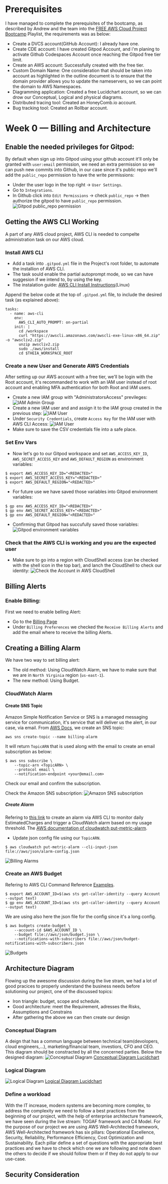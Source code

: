 # Prerequisites
I have managed to complete the prerequisites of the bootcamp, as described by Andrew and the team into the [FREE AWS Cloud Project Bootcamp](https://www.youtube.com/watch?v=8b8SvQHc4Pk&list=PLBfufR7vyJJ7k25byhRXJldB5AiwgNnWv) Playlist, the requirements was as below:
- Create a DVCS account(GitHub Account): I already have one.
- Create CDE account: I have created Gitpod Account, and i'm planing to activate Github Codespaces Account once reaching the Gitpod free tier limit.
- Create an AWS account: Successfully created with the free tier.
- Custom Domain Name: One consideration that should be taken into account as highlighted in the outline document is to ensure that the domain provider allows you to update the nameservers, so we can point the domain to AWS Namespaces.
- Diagramming application: Created a free Lucidchart account, so we can drow our Conceptual, Logical and physical diagrams.
- Distributed tracing tool: Created an HoneyComb.io account.
- Bug tracking tool: Created an Rollbar account.

# Week 0 — Billing and Architecture

## Enable the needed privileges for Gitpod:
By default when sign up into Gitpod using your github account it'll only be granted with `user:email` permission, we need an extra permission so we can push new commits into Github, in our case since it's public repo we'll add the `public_repo` permission to have the write permissions:
- Under the user logo in the top right -> `User Settings`.
- Go to `Integrations`.
- In Github click into `Edit Permissions` -> check `public_repo` -> then authorize the gitpod to have `public_repo` permission.
![Gitpod public_repo permission](https://github.com/Rustfy/aws-bootcamp-cruddur-2023/blob/main/images/week0/00-Gitpod_public_repo_permission.png)

## Getting the AWS CLI Working
A part of any AWS cloud project, AWS CLI is needed to compelte administration task on our AWS cloud.

### Install AWS CLI
- Add a task into `.gitpod.yml` file in the Project's root folder, to automate the installion of AWS CLI.
- The task sould enable the partial autoprompt mode, so we can have suggesion if we intend to, by using the <Tab> key.
- The instalation guide: [AWS CLI Install Instructions](https://docs.aws.amazon.com/cli/latest/userguide/getting-started-install.html)(Linux)

Append the below code at the top of `.gitpod.yml` file, to include the desired task (as explained above):
```
tasks:
  - name: aws-cli
    env:
      AWS_CLI_AUTO_PROMPT: on-partial
    init: |
      cd /workspace
      curl "https://awscli.amazonaws.com/awscli-exe-linux-x86_64.zip" -o "awscliv2.zip"
      unzip awscliv2.zip
      sudo ./aws/install
      cd $THEIA_WORKSPACE_ROOT
```

### Create a new User and Generate AWS Credentials
After setting up our AWS account with a free tier, we'll be login with the Root account, it's recommanded to work with an IAM user instead of root account and enabling MFA authentication for both Root and IAM users.
- Create a new IAM group with "AdministratorsAccess" previleges:
![IAM Admin Group](https://github.com/Rustfy/aws-bootcamp-cruddur-2023/blob/main/images/week0/01-New_IAM_Admin_Group.png)
- Create a new IAM user and and assign it to the IAM group created in the previous step:
![IAM User](https://github.com/Rustfy/aws-bootcamp-cruddur-2023/blob/main/images/week0/02-New_IAM_User.png)
- Under `Security Credentials`, create `Access Key` for the IAM user with AWS CLI Access:
![IAM User](https://github.com/Rustfy/aws-bootcamp-cruddur-2023/blob/main/images/week0/03-Access_Key.png)
- Make sure to save the CSV credentials file into a safe place.

### Set Env Vars
- Now let's go to our Gitpod workspace and set `AWS_ACCESS_KEY_ID`, `AWS_SECRET_ACCESS_KEY` and `AWS_DEFAULT_REGION` as environment variables:
```
$ export AWS_ACCESS_KEY_ID="<REDACTED>"
$ export AWS_SECRET_ACCESS_KEY="<REDACTED>"
$ export AWS_DEFAULT_REGION="<REDACTED>"
```

- For future use we have saved those variables into Gitpod environment variables:
```
$ gp env AWS_ACCESS_KEY_ID="<REDACTED>"
$ gp env AWS_SECRET_ACCESS_KEY="<REDACTED>"
$ gp env AWS_DEFAULT_REGION="<REDACTED>"
```

- Confirming that Gitpod has succufully saved those variables:
![Gitpod environment variables](https://github.com/Rustfy/aws-bootcamp-cruddur-2023/blob/main/images/week0/04-Gitpod_env_variables.png)

### Check that the AWS CLI is working and you are the expected user
- Make sure to go into a region with CloudShell access (can be checked with the shell icon in the top bar), and lanch the CloudShell to check our identity:
![Check the Account in AWS CloudShell](https://github.com/Rustfy/aws-bootcamp-cruddur-2023/blob/main/images/week0/05-AWS_CloudShell.png)

## Billing Alerts

### Enable Billing:
First we need to enable belling Alert:
- Go to the [Billing Page](https://console.aws.amazon.com/billing/)
- Under `Billing Preferences` we checked the `Receive Billing Alerts` and add the email where to receive the billing Alerts.

## Creating a Billing Alarm

We have two way to set billing alert:
- The old method: Using CloudWatch Alarm, we have to make sure that we are in `North Virginia` region (`us-east-1`).
- The new method: Using Budget.

### CloudWatch Alarm

#### Create SNS Topic
Amazon Simple Notification Service or SNS is a managed messaging service for communication, it's service that will deliver us the alert, in our case, via email.
From [AWS Docs](https://docs.aws.amazon.com/cli/latest/reference/sns/create-topic.html), we create an SNS topic:
```
aws sns create-topic --name billing-alarm
```
It will return `TopicARN` that is used along with the email to create an email subscription as below:
```
$ aws sns subscribe \
    --topic-arn <TopicARN> \
    --protocol email \
    --notification-endpoint <your@email.com>
```
Check our email and confirm the subscription.

Check the Amazon SNS subscription:
![Amazon SNS subscription](https://github.com/Rustfy/aws-bootcamp-cruddur-2023/blob/main/images/week0/06-AWS_SNS.png)

##### Create Alarm
Refering to [this link](https://aws.amazon.com/premiumsupport/knowledge-center/cloudwatch-estimatedcharges-alarm/) to create an alarm via AWS CLI to monitor daily EstimatedCharges and trigger a CloudWatch alarm based on my usage threshold.
The [AWS documentation of cloudwatch put-metric-alarm](https://docs.aws.amazon.com/cli/latest/reference/cloudwatch/put-metric-alarm.html).

- Update json config file using our `TopicARN`.
```
$ aws cloudwatch put-metric-alarm --cli-input-json file://aws/json/alarm-config.json
```
![Billing Alarms](https://github.com/Rustfy/aws-bootcamp-cruddur-2023/blob/main/images/week0/07-Billing_Alarms.png)

### Create an AWS Budget
Refering to AWS CLI Command Reference [Examples](https://docs.aws.amazon.com/cli/latest/reference/budgets/create-budget.html#examples).
```
$ export AWS_ACCOUNT_ID=$(aws sts get-caller-identity --query Account --output text)
$ gp env AWS_ACCOUNT_ID=$(aws sts get-caller-identity --query Account --output text)
```

We are using also here the json file for the config since it's a long config.

```
$ aws budgets create-budget \
    --account-id $AWS_ACCOUNT_ID \
    --budget file://aws/json/budget.json \
    --notifications-with-subscribers file://aws/json/budget-notifications-with-subscribers.json
```
![Budgets](https://github.com/Rustfy/aws-bootcamp-cruddur-2023/blob/main/images/week0/08-Budgets.png)

## Architecture Diagram
Flowing up the awesome discussion during the live stram, we had a lot of good pracices to properly understand the business needs before solutioning our project, one of the discussed topics:
- Iron triangle: budget, scope and schedule.
- Good architecture: meet the Requirement, adresses the Risks, Assumptions and Constrains
- After gathering the above we can then create our design

### Conceptual Diagram
A deign that has a commun language between technical team(devolopers, cloud engineers,...), marketing/financial team, investiors, CFO and CEO.
This diagram should be constracted by all the concerned parties.
Below the designed diagram:
![Conceptual Diagram](https://github.com/Rustfy/aws-bootcamp-cruddur-2023/blob/main/images/week0/09-Cruddur_Conceptual-Diagram.png)
[Conceptual Diagram Lucidchart](https://lucid.app/lucidchart/6dc17b10-082b-47fb-95fa-9147238bec03/edit?viewport_loc=-1620%2C53%2C1480%2C673%2CmnZy554frJXa&invitationId=inv_04df7f9c-e635-4ca9-8cc5-8854c816daae)

### Logical Diagram
  ![Logical Diagram](https://github.com/Rustfy/aws-bootcamp-cruddur-2023/blob/main/images/week0/10-Cruddur_Logical-Diagram.png)
  [Logical Diagram Lucidchart](https://lucid.app/lucidchart/8fcb5bf3-5424-43d3-a0aa-b238abb47bd8/edit?viewport_loc=-240%2C371%2C1565%2C713%2C0_0&invitationId=inv_98c30f9e-4009-4567-a2aa-c2ec65d51f8b)

### Define a workload

With the IT increase, modern systems are becoming more complex, to address the complexity we need to follow a best practices from the beginning of our project, with the help of enterprise architecture framework, we have seen during the live stream: TOGAF framework and C4 Model.
For the purpose of our project we are using AWS Well-Architected framework, AWS Well-Architected framework has six pillars: Operational Excellence, Security, Reliability, Performance Efficiency, Cost Optimization and Sustainability. Each pillar define a set of questions with the appropriate best practices and we have to check which one we are following and note down the others to decide if we should follow them or if they do not apply to our use-case.


## Security Consideration
